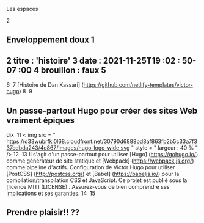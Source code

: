 

Les espaces

2

Enveloppement doux
1
---
2
titre : 'histoire'
3
date : 2021-11-25T19 :02 : 50-07 :00
4
brouillon : faux
5
---
6
​
7
[Histoire de Dan Kassari] (https://github.com/netlify-templates/victor-hugo)
8
​
9
## Un passe-partout Hugo pour créer des sites Web vraiment épiques
dix
​
11
< img  src = " https://d33wubrfki0l68.cloudfront.net/30790d6888bd8af863fb2b5c33a7f337cdbda243/4e867/images/hugo-logo-wide.svg "  style = " largeur : 40 % "  />
12
​
13
Il s'agit d'un passe-partout pour utiliser [Hugo] (https://gohugo.io/) comme générateur de site statique et [Webpack] (https://webpack.js.org/) comme pipeline d'actifs. Configuration de Victor Hugo pour utiliser [PostCSS] (http://postcss.org/) et [Babel] (https://babeljs.io/) pour la compilation/transpilation CSS et JavaScript. Ce projet est publié sous la [licence MIT] (LICENSE) . Assurez-vous de bien comprendre ses implications et ses garanties.
14
​
15
## Prendre plaisir!! ??


